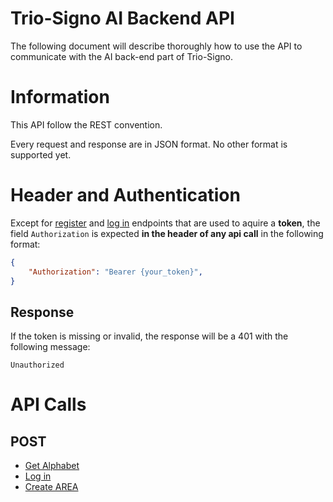 # Trio-Signo AI Backend API

The following document will describe thoroughly how to use the API to communicate
with the AI back-end part of Trio-Signo.

# Information

This API follow the REST convention.

Every request and response are in JSON format. No other format is supported yet.

# Header and Authentication

Except for [register](endpoints/post/register.md) and [log in](endpoints/post/login.md)
endpoints that are used to aquire a **token**, the field `Authorization` is expected
**in the header of any api call** in the following format:
```json
{
    "Authorization": "Bearer {your_token}",
}
```

## Response

If the token is missing or invalid, the response will be a 401 with the following message:
```
Unauthorized
```

# API Calls

## POST
- [Get Alphabet](endpoints/post/get_alphabet.md)
- [Log in](endpoints/post/login.md)
- [Create AREA](endpoints/post/create_area.md)
